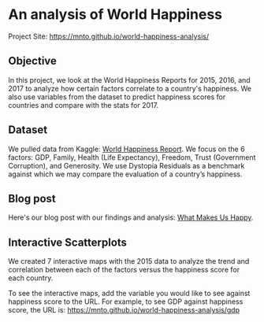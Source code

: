 # An analysis of World Happiness

Project Site: https://mnto.github.io/world-happiness-analysis/

## Objective
In this project, we look at the World Happiness Reports for 2015, 2016, and 2017 to analyze how certain factors correlate to a country's happiness. We also use variables from the dataset to predict happiness scores for countries and compare with the stats for 2017.

## Dataset
We pulled data from Kaggle: [World Happiness Report](https://www.kaggle.com/unsdsn/world-happiness/data). We focus on the 6 factors: GDP, Family, Health (Life Expectancy), Freedom, Trust (Government Corruption), and Generosity. We use Dystopia Residuals as a benchmark against which we may compare the evaluation of a country’s happiness.

## Blog post
Here's our blog post with our findings and analysis: [What Makes Us Happy](https://medium.com/@bermanlucy19/what-makes-us-happy-73659cf89a0).

## Interactive Scatterplots
We created 7 interactive maps with the 2015 data to analyze the trend and correlation between each of the factors versus the happiness score for each country.

To see the interactive maps, add the variable you would like to see against happiness score to the URL. For example, to see GDP against happiness score, the URL is: https://mnto.github.io/world-happiness-analysis/gdp
